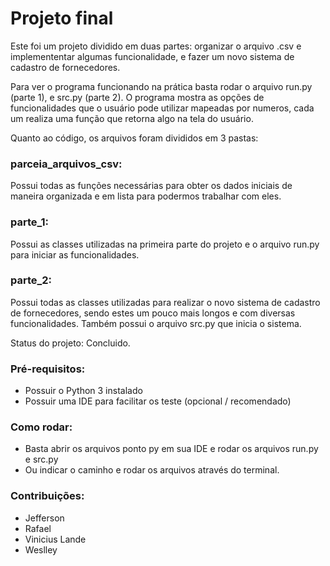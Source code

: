 # Projeto final

Este foi um projeto dividido em duas partes: organizar o arquivo .csv e implemententar algumas funcionalidade, e fazer um novo sistema de cadastro de fornecedores.

Para ver o programa funcionando na prática basta rodar o arquivo run.py (parte 1), e src.py (parte 2). O programa mostra as opções de funcionalidades que o usuário pode utilizar mapeadas por numeros, cada um realiza uma função que retorna algo na tela do usuário.

Quanto ao código, os arquivos foram divididos em 3 pastas: 

### parceia_arquivos_csv:
Possui todas as funções necessárias para obter os dados iniciais de maneira organizada e em lista para podermos trabalhar com eles.

### parte_1:
Possui as classes utilizadas na primeira parte do projeto e o arquivo run.py para iniciar as funcionalidades.

### parte_2:
Possui todas as classes utilizadas para realizar o novo sistema de cadastro de fornecedores, sendo estes um pouco mais longos e com diversas funcionalidades. Também possui o arquivo src.py que inicia o sistema.

Status do projeto: Concluido.

### Pré-requisitos:
- Possuir o Python 3 instalado
- Possuir uma IDE para facilitar os teste (opcional / recomendado)

### Como rodar:
- Basta abrir os arquivos ponto py em sua IDE e rodar os arquivos run.py e src.py
- Ou indicar o caminho e rodar os arquivos através do terminal.


### Contribuições:
- Jefferson
- Rafael
- Vinicius Lande
- Weslley
